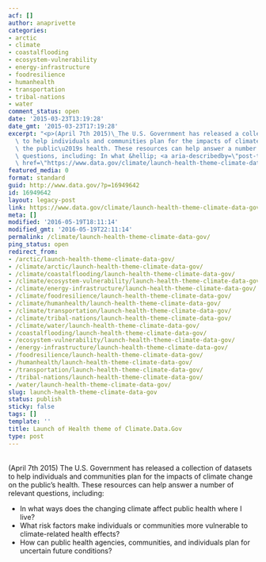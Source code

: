 ```yaml
---
acf: []
author: anaprivette
categories:
- arctic
- climate
- coastalflooding
- ecosystem-vulnerability
- energy-infrastructure
- foodresilience
- humanhealth
- transportation
- tribal-nations
- water
comment_status: open
date: '2015-03-23T13:19:28'
date_gmt: '2015-03-23T17:19:28'
excerpt: "<p>(April 7th 2015)\_The U.S. Government has released a collection of datasets\
  \ to help individuals and communities plan for the impacts of climate change on\
  \ the public\u2019s health. These resources can help answer a number of relevant\
  \ questions, including: In what &hellip; <a aria-describedby=\"post-title-16949642\"\
  \ href=\"https://www.data.gov/climate/launch-health-theme-climate-data-gov/\">Continued</a></p>\n"
featured_media: 0
format: standard
guid: http://www.data.gov/?p=16949642
id: 16949642
layout: legacy-post
link: https://www.data.gov/climate/launch-health-theme-climate-data-gov/
meta: []
modified: '2016-05-19T18:11:14'
modified_gmt: '2016-05-19T22:11:14'
permalink: /climate/launch-health-theme-climate-data-gov/
ping_status: open
redirect_from:
- /arctic/launch-health-theme-climate-data-gov/
- /climate/arctic/launch-health-theme-climate-data-gov/
- /climate/coastalflooding/launch-health-theme-climate-data-gov/
- /climate/ecosystem-vulnerability/launch-health-theme-climate-data-gov/
- /climate/energy-infrastructure/launch-health-theme-climate-data-gov/
- /climate/foodresilience/launch-health-theme-climate-data-gov/
- /climate/humanhealth/launch-health-theme-climate-data-gov/
- /climate/transportation/launch-health-theme-climate-data-gov/
- /climate/tribal-nations/launch-health-theme-climate-data-gov/
- /climate/water/launch-health-theme-climate-data-gov/
- /coastalflooding/launch-health-theme-climate-data-gov/
- /ecosystem-vulnerability/launch-health-theme-climate-data-gov/
- /energy-infrastructure/launch-health-theme-climate-data-gov/
- /foodresilience/launch-health-theme-climate-data-gov/
- /humanhealth/launch-health-theme-climate-data-gov/
- /transportation/launch-health-theme-climate-data-gov/
- /tribal-nations/launch-health-theme-climate-data-gov/
- /water/launch-health-theme-climate-data-gov/
slug: launch-health-theme-climate-data-gov
status: publish
sticky: false
tags: []
template: ''
title: Launch of Health theme of Climate.Data.Gov
type: post
---
```

###### 


(April 7th 2015) The U.S. Government has released a collection of datasets to help individuals and communities plan for the impacts of climate change on the public’s health. These resources can help answer a number of relevant questions, including:


* In what ways does the changing climate affect public health where I live?
* What risk factors make individuals or communities more vulnerable to climate-related health effects?
* How can public health agencies, communities, and individuals plan for uncertain future conditions?


